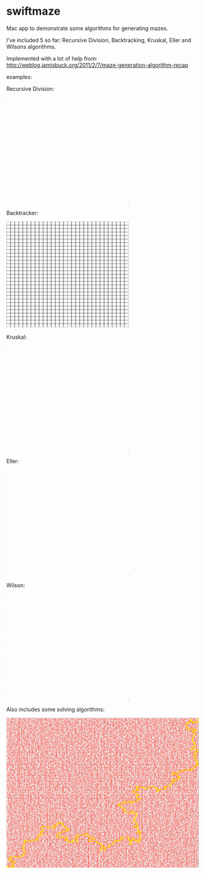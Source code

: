# swiftmaze

Mac app to demonstrate some algorithms for generating mazes.

I've included 5 so far:
Recursive Division, Backtracking, Kruskal, Eller and Wilsons algorithms.

Implemented with a lot of help from: http://weblog.jamisbuck.org/2011/2/7/maze-generation-algorithm-recap

examples:


Recursive Division:

![Screenshot](screens/recursive_division.gif?raw=true "Screenshot")





Backtracker:

![Screenshot](screens/backtracker.gif?raw=true "Screenshot")





Kruskal:

![Screenshot](screens/kruskal.gif?raw=true "Screenshot")





Eller:

![Screenshot](screens/eller.gif?raw=true "Screenshot")





Wilson:

![Screenshot](screens/wilson.gif?raw=true "Screenshot")





Also includes some solving algorithms:

![Screenshot](screens/solved.png?raw=true "Screenshot")
